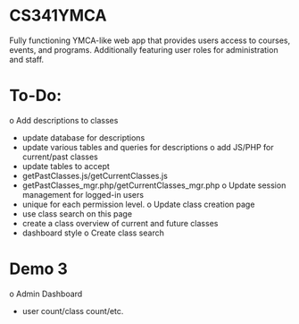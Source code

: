 # CS341YMCA
Fully functioning YMCA-like web app that provides users access to courses, events, and programs. Additionally featuring user roles for administration and staff.


# To-Do:
o Add descriptions to classes
  - update database for descriptions
  - update various tables and queries for descriptions
o add JS/PHP for current/past classes
  - update tables to accept
  - getPastClasses.js/getCurrentClasses.js
  - getPastClasses_mgr.php/getCurrentClasses_mgr.php
o Update session management for logged-in users
  - unique for each permission level.
o Update class creation page
  - use class search on this page
  - create a class overview of current and future classes
  - dashboard style
o Create class search

# Demo 3
o Admin Dashboard
  - user count/class count/etc.